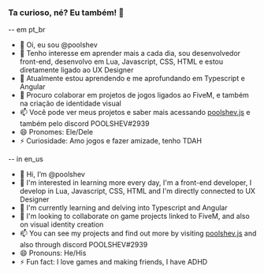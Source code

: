 ### Ta curioso, né? Eu também!  👋

-- em pt_br
- 👋 Oi, eu sou @poolshev
- 👀 Tenho interesse em aprender mais a cada dia, sou desenvolvedor front-end, desenvolvo em Lua, Javascript, CSS, HTML e estou diretamente ligado ao UX Designer
- 🌱 Atualmente estou aprendendo e me aprofundando em Typescript e Angular
- 💞️ Procuro colaborar em projetos de jogos ligados ao FiveM, e também na criação de identidade visual
- 📫 Você pode ver meus projetos e saber mais acessando [poolshev.js](https://beacons.ai/poolshev) e também pelo discord POOLSHEV#2939
- 😄 Pronomes: Ele/Dele
- ⚡ Curiosidade: Amo jogos e fazer amizade, tenho TDAH

-- in en_us
- 👋 Hi, I’m @poolshev
- 👀 I'm interested in learning more every day, I'm a front-end developer, I develop in Lua, Javascript, CSS, HTML and I'm directly connected to UX Designer
- 🌱 I'm currently learning and delving into Typescript and Angular
- 💞️ I'm looking to collaborate on game projects linked to FiveM, and also on visual identity creation
- 📫 You can see my projects and find out more by visiting [poolshev.js](https://beacons.ai/poolshev) and also through discord POOLSHEV#2939
- 😄 Pronouns: He/His
- ⚡ Fun fact: I love games and making friends, I have ADHD
